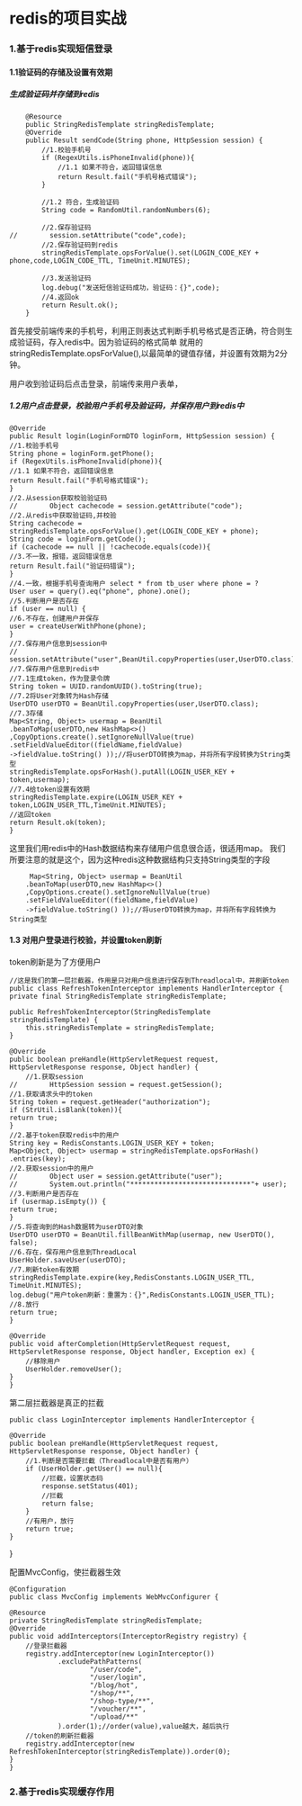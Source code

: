 # redis的项目实战

### 1.基于redis实现短信登录

#### 1.1验证码的存储及设置有效期

##### 生成验证码并存储到redis
```
    @Resource
    public StringRedisTemplate stringRedisTemplate;
    @Override
    public Result sendCode(String phone, HttpSession session) {
        //1.校验手机号
        if (RegexUtils.isPhoneInvalid(phone)){
            //1.1 如果不符合，返回错误信息
            return Result.fail("手机号格式错误");
        }

        //1.2 符合，生成验证码
        String code = RandomUtil.randomNumbers(6);

        //2.保存验证码
//        session.setAttribute("code",code);
        //2.保存验证码到redis
        stringRedisTemplate.opsForValue().set(LOGIN_CODE_KEY + phone,code,LOGIN_CODE_TTL, TimeUnit.MINUTES);

        //3.发送验证码
        log.debug("发送短信验证码成功，验证码：{}",code);
        //4.返回ok
        return Result.ok();
    }
```

首先接受前端传来的手机号，利用正则表达式判断手机号格式是否正确，符合则生成验证码，存入redis中。因为验证码的格式简单
就用的stringRedisTemplate.opsForValue(),以最简单的键值存储，并设置有效期为2分钟。

用户收到验证码后点击登录，前端传来用户表单，
##### 1.2用户点击登录，校验用户手机号及验证码，并保存用户到redis中
    @Override
    public Result login(LoginFormDTO loginForm, HttpSession session) {
    //1.校验手机号
    String phone = loginForm.getPhone();
    if (RegexUtils.isPhoneInvalid(phone)){
    //1.1 如果不符合，返回错误信息
    return Result.fail("手机号格式错误");
    }
    //2.从session获取校验验证码
    //        Object cachecode = session.getAttribute("code");
    //2.从redis中获取验证码,并校验
    String cachecode = stringRedisTemplate.opsForValue().get(LOGIN_CODE_KEY + phone);
    String code = loginForm.getCode();
    if (cachecode == null || !cachecode.equals(code)){
    //3.不一致，报错，返回错误信息
    return Result.fail("验证码错误");
    }
    //4.一致，根据手机号查询用户 select * from tb_user where phone = ?
    User user = query().eq("phone", phone).one();
    //5.判断用户是否存在
    if (user == null) {
    //6.不存在，创建用户并保存
    user = createUserWithPhone(phone);
    }
    //7.保存用户信息到session中
    //        session.setAttribute("user",BeanUtil.copyProperties(user,UserDTO.class));
    //7.保存用户信息到redis中
    //7.1生成token，作为登录令牌
    String token = UUID.randomUUID().toString(true);
    //7.2将User对象转为Hash存储
    UserDTO userDTO = BeanUtil.copyProperties(user,UserDTO.class);
    //7.3存储
    Map<String, Object> usermap = BeanUtil
    .beanToMap(userDTO,new HashMap<>()
    ,CopyOptions.create().setIgnoreNullValue(true)
    .setFieldValueEditor((fieldName,fieldValue)
    ->fieldValue.toString() ));//将userDTO转换为map，并将所有字段转换为String类型
    stringRedisTemplate.opsForHash().putAll(LOGIN_USER_KEY + token,usermap);
    //7.4给token设置有效期
    stringRedisTemplate.expire(LOGIN_USER_KEY + token,LOGIN_USER_TTL,TimeUnit.MINUTES);
    //返回token
    return Result.ok(token);
    }

这里我们用redis中的Hash数据结构来存储用户信息很合适，很适用map。
我们所要注意的就是这个，因为这种redis这种数据结构只支持String类型的字段

         Map<String, Object> usermap = BeanUtil
        .beanToMap(userDTO,new HashMap<>()
        ,CopyOptions.create().setIgnoreNullValue(true)
        .setFieldValueEditor((fieldName,fieldValue)
        ->fieldValue.toString() ));//将userDTO转换为map，并将所有字段转换为String类型

#### 1.3 对用户登录进行校验，并设置token刷新

token刷新是为了方便用户

    //这是我们的第一层拦截器，作用是只对用户信息进行保存到Threadlocal中，并刷新token
    public class RefreshTokenInterceptor implements HandlerInterceptor {
    private final StringRedisTemplate stringRedisTemplate;

    public RefreshTokenInterceptor(StringRedisTemplate stringRedisTemplate) {
        this.stringRedisTemplate = stringRedisTemplate;
    }

    @Override
    public boolean preHandle(HttpServletRequest request, HttpServletResponse response, Object handler) {
        //1.获取session
    //        HttpSession session = request.getSession();
    //1.获取请求头中的token
    String token = request.getHeader("authorization");
    if (StrUtil.isBlank(token)){
    return true;
    }
    //2.基于token获取redis中的用户
    String key = RedisConstants.LOGIN_USER_KEY + token;
    Map<Object, Object> usermap = stringRedisTemplate.opsForHash()
    .entries(key);
    //2.获取session中的用户
    //        Object user = session.getAttribute("user");
    //        System.out.println("******************************"+ user);
    //3.判断用户是否存在
    if (usermap.isEmpty()) {
    return true;
    }
    //5.将查询到的Hash数据转为userDTO对象
    UserDTO userDTO = BeanUtil.fillBeanWithMap(usermap, new UserDTO(), false);
    //6.存在，保存用户信息到ThreadLocal
    UserHolder.saveUser(userDTO);
    //7.刷新token有效期
    stringRedisTemplate.expire(key,RedisConstants.LOGIN_USER_TTL, TimeUnit.MINUTES);
    log.debug("用户token刷新：重置为：{}",RedisConstants.LOGIN_USER_TTL);
    //8.放行
    return true;
    }

    @Override
    public void afterCompletion(HttpServletRequest request, HttpServletResponse response, Object handler, Exception ex) {
        //移除用户
        UserHolder.removeUser();
    }
    }

第二层拦截器是真正的拦截

    public class LoginInterceptor implements HandlerInterceptor {

    @Override
    public boolean preHandle(HttpServletRequest request, HttpServletResponse response, Object handler) {
        //1.判断是否需要拦截（Threadlocal中是否有用户）
        if (UserHolder.getUser() == null){
            //拦截，设置状态码
            response.setStatus(401);
            //拦截
            return false;
        }
        //有用户，放行
        return true;
    }
}

配置MvcConfig，使拦截器生效

    @Configuration
    public class MvcConfig implements WebMvcConfigurer {

    @Resource
    private StringRedisTemplate stringRedisTemplate;
    @Override
    public void addInterceptors(InterceptorRegistry registry) {
        //登录拦截器
        registry.addInterceptor(new LoginInterceptor())
                .excludePathPatterns(
                        "/user/code",
                        "/user/login",
                        "/blog/hot",
                        "/shop/**",
                        "/shop-type/**",
                        "/voucher/**",
                        "/upload/**"
                ).order(1);//order(value),value越大，越后执行
        //token的刷新拦截器
        registry.addInterceptor(new RefreshTokenInterceptor(stringRedisTemplate)).order(0);
    }
    }
### 2.基于redis实现缓存作用

